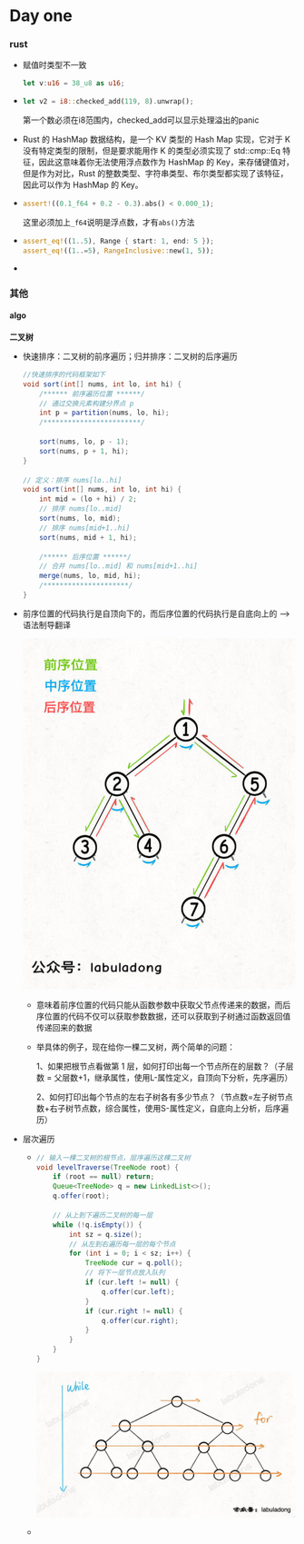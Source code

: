 # Day one

### rust

- 赋值时类型不一致

  ```rust
  let v:u16 = 38_u8 as u16;
  ```

- ```rust
  let v2 = i8::checked_add(119, 8).unwrap();
  ```

  第一个数必须在i8范围内，checked_add可以显示处理溢出的panic

- Rust 的 HashMap 数据结构，是一个 KV 类型的 Hash Map 实现，它对于 K 没有特定类型的限制，但是要求能用作 K 的类型必须实现了 std::cmp::Eq 特征，因此这意味着你无法使用浮点数作为 HashMap 的 Key，来存储键值对，但是作为对比，Rust 的整数类型、字符串类型、布尔类型都实现了该特征，因此可以作为 HashMap 的 Key。

- ```rust
  assert!((0.1_f64 + 0.2 - 0.3).abs() < 0.000_1);
  ```

  这里必须加上`_f64`说明是浮点数，才有`abs()`方法

- ```rust
  assert_eq!((1..5), Range { start: 1, end: 5 });
  assert_eq!((1..=5), RangeInclusive::new(1, 5));
  ```

- 





### 其他	

#### algo

**二叉树**

- 快速排序：二叉树的前序遍历；归并排序：二叉树的后序遍历

  ```java
  //快速排序的代码框架如下
  void sort(int[] nums, int lo, int hi) {
      /****** 前序遍历位置 ******/
      // 通过交换元素构建分界点 p
      int p = partition(nums, lo, hi);
      /************************/
  
      sort(nums, lo, p - 1);
      sort(nums, p + 1, hi);
  }
  
  // 定义：排序 nums[lo..hi]
  void sort(int[] nums, int lo, int hi) {
      int mid = (lo + hi) / 2;
      // 排序 nums[lo..mid]
      sort(nums, lo, mid);
      // 排序 nums[mid+1..hi]
      sort(nums, mid + 1, hi);
  
      /****** 后序位置 ******/
      // 合并 nums[lo..mid] 和 nums[mid+1..hi]
      merge(nums, lo, mid, hi);
      /*********************/
  }
  ```

- 前序位置的代码执行是自顶向下的，而后序位置的代码执行是自底向上的 --> 语法制导翻译

  ![image-1](./pic/image-1.jpg)

  - 意味着前序位置的代码只能从函数参数中获取父节点传递来的数据，而后序位置的代码不仅可以获取参数数据，还可以获取到子树通过函数返回值传递回来的数据

  - 举具体的例子，现在给你一棵二叉树，两个简单的问题：

    1、如果把根节点看做第 1 层，如何打印出每一个节点所在的层数？（子层数 = 父层数+1，继承属性，使用L-属性定义，自顶向下分析，先序遍历）

    2、如何打印出每个节点的左右子树各有多少节点？（节点数=左子树节点数+右子树节点数，综合属性，使用S-属性定义，自底向上分析，后序遍历）

- 层次遍历

  - ````java
    // 输入一棵二叉树的根节点，层序遍历这棵二叉树
    void levelTraverse(TreeNode root) {
        if (root == null) return;
        Queue<TreeNode> q = new LinkedList<>();
        q.offer(root);
    
        // 从上到下遍历二叉树的每一层
        while (!q.isEmpty()) {
            int sz = q.size();
            // 从左到右遍历每一层的每个节点
            for (int i = 0; i < sz; i++) {
                TreeNode cur = q.poll();
                // 将下一层节点放入队列
                if (cur.left != null) {
                    q.offer(cur.left);
                }
                if (cur.right != null) {
                    q.offer(cur.right);
                }
            }
        }
    }
    
    ````

    ![image-2](./pic/image-2.png)

  - 

